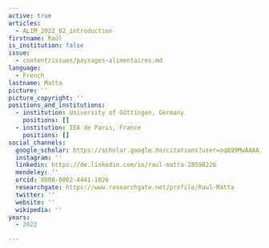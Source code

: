 ```yaml
---
active: true
articles:
  - ALIM_2022_02_introduction
firstname: Raúl
is_institution: false
issue:
  - content/issues/paysages-alimentaires.md
language:
  - French
lastname: Matta
picture: ''
picture_copyright: ''
positions_and_institutions:
  - institution: University of Göttingen, Germany
    positions: []
  - institution: IEA de Paris, France
    positions: []
social_channels:
  google_scholar: https://scholar.google.de/citations?user=oq899MwAAAAJ&hl=en
  instagram: ''
  linkedin: https://de.linkedin.com/in/raul-matta-28598226
  mendeley: ''
  orcid: 0000-0002-4441-1026
  researchgate: https://www.researchgate.net/profile/Raul-Matta
  twitter: ''
  website: ''
  wikipedia: ''
years:
  - 2022

---
```

